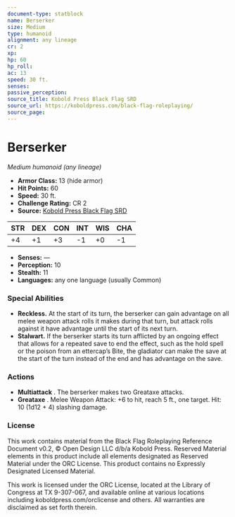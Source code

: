```yaml
---
document-type: statblock
name: Berserker
size: Medium
type: humanoid
alignment: any lineage
cr: 2
xp: 
hp: 60
hp_roll: 
ac: 13
speed: 30 ft.
senses: 
passive_perception: 
source_title: Kobold Press Black Flag SRD
source_url: https://koboldpress.com/black-flag-roleplaying/
source_page: 
---
```


# Berserker

*Medium humanoid (any lineage)*

- **Armor Class:** 13 (hide armor)
- **Hit Points:** 60
- **Speed:** 30 ft.
- **Challenge Rating:** CR 2
- **Source:** [Kobold Press Black Flag SRD](https://koboldpress.com/black-flag-roleplaying/)

| STR | DEX | CON | INT | WIS | CHA |
| --- | --- | --- | --- | --- | --- |
| +4 | +1 | +3 | -1 | +0 | -1 |

- **Senses:** —
- **Perception:** 10
- **Stealth:** 11
- **Languages:** any one language (usually Common)

### Special Abilities

- **Reckless.** At the start of its turn, the berserker can gain advantage on all melee weapon attack rolls it makes during that turn, but attack rolls against it have advantage until the start of its next turn.
- **Stalwart.** If the berserker starts its turn afflicted by an ongoing effect that allows for a repeated save to end the effect, such as the hold spell or the poison from an ettercap’s Bite, the gladiator can make the save at the start of the turn instead of the end and has advantage on the save.

### Actions

- **Multiattack** . The berserker makes two Greataxe attacks.
- **Greataxe** . Melee Weapon Attack: +6 to hit, reach 5 ft., one target. Hit: 10 (1d12 + 4) slashing damage.

### License

This work contains material from the Black Flag Roleplaying Reference Document v0.2, © Open Design LLC d/b/a Kobold Press. Reserved Material elements in this product include all elements designated as Reserved Material under the ORC License. This product contains no Expressly Designated Licensed Material.

This work is licensed under the ORC License, located at the Library of Congress at TX 9-307-067, and available online at various locations including koboldpress.com/orclicense and others. All warranties are disclaimed as set forth therein.
